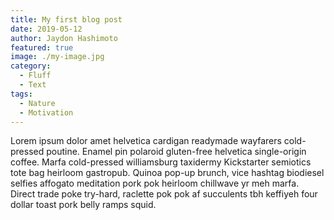 ```yaml
---
title: My first blog post
date: 2019-05-12
author: Jaydon Hashimoto
featured: true
image: ./my-image.jpg
category:
  - Fluff
  - Text
tags:
  - Nature
  - Motivation
---
```

Lorem ipsum dolor amet helvetica cardigan readymade wayfarers cold-pressed poutine. Enamel pin polaroid gluten-free helvetica single-origin coffee. Marfa cold-pressed williamsburg taxidermy Kickstarter semiotics tote bag heirloom gastropub. Quinoa pop-up brunch, vice hashtag biodiesel selfies affogato meditation pork pok heirloom chillwave yr meh marfa. Direct trade poke try-hard, raclette pok pok af succulents tbh keffiyeh four dollar toast pork belly ramps squid.